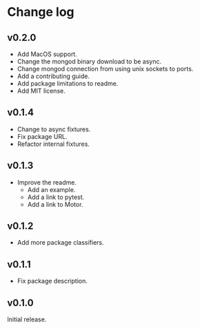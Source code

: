 # Change log

## v0.2.0
- Add MacOS support.
- Change the mongod binary download to be async.
- Change mongod connection from using unix sockets to ports.
- Add a contributing guide.
- Add package limitations to readme.
- Add MIT license.

## v0.1.4
- Change to async fixtures.
- Fix package URL.
- Refactor internal fixtures.

## v0.1.3
- Improve the readme.
  - Add an example.
  - Add a link to pytest.
  - Add a link to Motor.

## v0.1.2
- Add more package classifiers.

## v0.1.1
- Fix package description.

## v0.1.0
Initial release.
